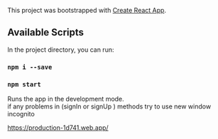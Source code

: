 This project was bootstrapped with [Create React App](https://github.com/facebook/create-react-app).

## Available Scripts

In the project directory, you can run:

### `npm i --save`

### `npm start`

Runs the app in the development mode.
<br />
if any problems in (signIn or signUp ) methods try to use new window incognito

https://production-1d741.web.app/
